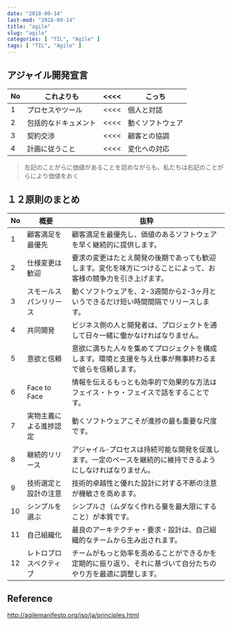 ```yaml
---
date: "2018-09-14"
last-mod: "2018-09-14"
title: "agile"
slug: "agile"
categories: [ "TIL", "Agile" ]
tags: [ "TIL", "Agile" ]
---
```


## アジャイル開発宣言

No|これよりも | <<<< | こっち
--|--|--|--
1|プロセスやツール| <<<< | 個人と対話
2|包括的なドキュメント | <<<< |動くソフトウェア
3|契約交渉 | <<<< | 顧客との協調
4|計画に従うこと | <<<< | 変化への対応

> 左記のことがらに価値があることを認めながらも、私たちは右記のことがらにより価値をおく

## １２原則のまとめ

No | 概要　| 抜粋
--| -- | --
1|顧客満足を最優先|顧客満足を最優先し、価値のあるソフトウェアを早く継続的に提供します。
2|仕様変更は歓迎|要求の変更はたとえ開発の後期であっても歓迎します。変化を味方につけることによって、お客様の競争力を引き上げます。
3|スモールスパンリリース|動くソフトウェアを、2-3週間から2-3ヶ月というできるだけ短い時間間隔でリリースします。
4|共同開発|ビジネス側の人と開発者は、プロジェクトを通して日々一緒に働かなければなりません。
5|意欲と信頼|意欲に満ちた人々を集めてプロジェクトを構成します。環境と支援を与え仕事が無事終わるまで彼らを信頼します。
6|Face to Face|情報を伝えるもっとも効率的で効果的な方法はフェイス・トゥ・フェイスで話をすることです。
7|実物主義による進捗認定|動くソフトウェアこそが進捗の最も重要な尺度です。
8|継続的リリース|アジャイル･プロセスは持続可能な開発を促進します。一定のペースを継続的に維持できるようにしなければなりません。
9|技術選定と設計の注意|技術的卓越性と優れた設計に対する不断の注意が機敏さを高めます。
10|シンプルを選ぶ|シンプルさ（ムダなく作れる量を最大限にすること）が本質です。
11|自己組織化|最良のアーキテクチャ・要求・設計は、自己組織的なチームから生み出されます。
12|レトロプロスペクティブ|チームがもっと効率を高めることができるかを定期的に振り返り、それに基づいて自分たちのやり方を最適に調整します。


## Reference
http://agilemanifesto.org/iso/ja/principles.html

